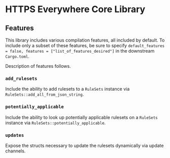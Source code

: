 # HTTPS Everywhere Core Library

## Features

This library includes various compilation features, all included by default.  To include only a subset of these features, be sure to specify `default_features = false, features = ["list_of_features_desired"]` in the downstream `Cargo.toml`.

Description of features follows.

### `add_rulesets`

Include the ability to add rulesets to a `RuleSets` instance via `RuleSets::add_all_from_json_string`.

### `potentially_applicable`

Include the ability to look up potentially applicable rulesets on a `RuleSets` instance via `RuleSets::potentially_applicable`.

### `updates`

Expose the structs necessary to update the rulesets dynamically via update channels.
